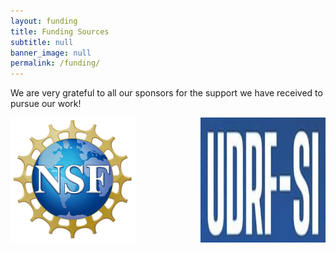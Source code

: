 ```yaml
---
layout: funding
title: Funding Sources
subtitle: null
banner_image: null
permalink: /funding/
---
```


We are very grateful to all our sponsors for the 
support we have received to pursue our work!  

<div style="display: flex; justify-content: space-between;">
  <img src="/assets/images/nsf.jpg" width="200" />
  <img src="/assets/images/udrf_si.jpg" width="200" />
</div>
